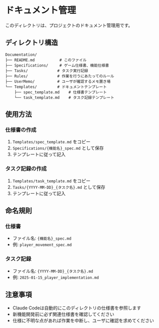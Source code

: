# ドキュメント管理

このディレクトリは、プロジェクトのドキュメント管理用です。

## ディレクトリ構造

```
Documentation/
├── README.md           # このファイル
├── Specifications/     # ゲーム仕様書、機能仕様書
├── Tasks/             # タスク実行記録
├── Rules/             # 作業を行うにあたってのルール
├── UserMemo/          # ユーザが確認するメモ置き場
└── Templates/         # ドキュメントテンプレート
    ├── spec_template.md    # 仕様書テンプレート
    └── task_template.md    # タスク記録テンプレート
```

## 使用方法

### 仕様書の作成
1. `Templates/spec_template.md` をコピー
2. `Specifications/{機能名}_spec.md` として保存
3. テンプレートに従って記入

### タスク記録の作成
1. `Templates/task_template.md` をコピー
2. `Tasks/{YYYY-MM-DD}_{タスク名}.md` として保存
3. テンプレートに従って記入

## 命名規則

### 仕様書
- ファイル名: `{機能名}_spec.md`
- 例: `player_movement_spec.md`

### タスク記録
- ファイル名: `{YYYY-MM-DD}_{タスク名}.md`
- 例: `2025-01-15_player_implementation.md`

## 注意事項

- Claude Codeは自動的にこのディレクトリの仕様書を参照します
- 新機能開発前に必ず関連仕様書を確認してください
- 仕様に不明な点があれば作業を中断し、ユーザに確認を求めてください
